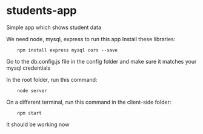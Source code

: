 # students-app
Simple app which shows student data

We need node, mysql, express to run this app
Install these libraries:

        npm install express mysql cors --save

Go to the db.config.js file in the config folder and make sure it matches your mysql credentials

In the root folder, run this command:

        node server

On a different terminal, run this command in the client-side folder:

        npm start
        
It should be working now
